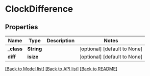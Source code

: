 # ClockDifference

## Properties
Name | Type | Description | Notes
------------ | ------------- | ------------- | -------------
**_class** | **String** |  | [optional] [default to None]
**diff** | **isize** |  | [optional] [default to None]

[[Back to Model list]](../README.md#documentation-for-models) [[Back to API list]](../README.md#documentation-for-api-endpoints) [[Back to README]](../README.md)


